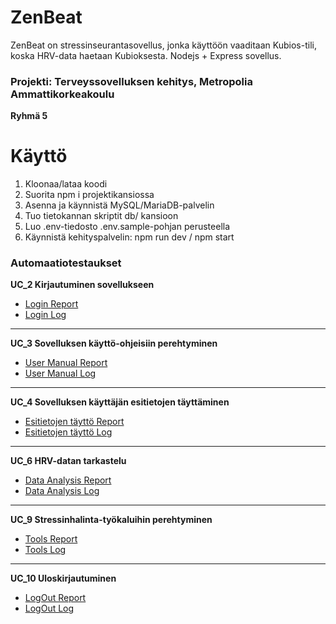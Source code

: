 # ZenBeat 

ZenBeat on stressinseurantasovellus, jonka käyttöön vaaditaan Kubios-tili, koska HRV-data haetaan Kubioksesta. 
Nodejs + Express sovellus.

### Projekti: Terveyssovelluksen kehitys, Metropolia Ammattikorkeakoulu
**Ryhmä 5**

# Käyttö

1. Kloonaa/lataa koodi
2. Suorita npm i projektikansiossa
3. Asenna ja käynnistä MySQL/MariaDB-palvelin
4. Tuo tietokannan skriptit db/ kansioon
5. Luo .env-tiedosto .env.sample-pohjan perusteella
6. Käynnistä kehityspalvelin: npm run dev / npm start


### Automaatiotestaukset

**UC_2 Kirjautuminen sovellukseen**

- [Login Report](https://jerekarp.github.io/)
- [Login Log](https://jerekarp.github.io/login_log.html)

---

**UC_3 Sovelluksen käyttö-ohjeisiin perehtyminen**

- [User Manual Report](https://jerekarp.github.io/user_manual_report.html)
- [User Manual Log](https://jerekarp.github.io/user_manual_log.html)

---

**UC_4 Sovelluksen käyttäjän esitietojen täyttäminen**

- [Esitietojen täyttö Report](https://jerekarp.github.io/esitiedot-report.html)
- [Esitietojen täyttö Log](https://jerekarp.github.io/esitiedot-log.html)

---

**UC_6 HRV-datan tarkastelu**

- [Data Analysis Report](https://jerekarp.github.io/data_analysis_report.html)
- [Data Analysis Log](https://jerekarp.github.io/data_analysis_log.html)

---

**UC_9 Stressinhalinta-työkaluihin perehtyminen**

- [Tools Report](https://jerekarp.github.io/tools_report.html)
- [Tools Log](https://jerekarp.github.io/tools_log.html)

---

**UC_10 Uloskirjautuminen**

- [LogOut Report](https://jerekarp.github.io/logout_report.html)
- [LogOut Log](https://jerekarp.github.io/logout_log.html)
